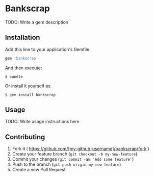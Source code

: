 # Bankscrap

TODO: Write a gem description

## Installation

Add this line to your application's Gemfile:

```ruby
gem 'bankscrap'
```

And then execute:

    $ bundle

Or install it yourself as:

    $ gem install bankscrap

## Usage

TODO: Write usage instructions here

## Contributing

1. Fork it ( https://github.com/[my-github-username]/bankscrap/fork )
2. Create your feature branch (`git checkout -b my-new-feature`)
3. Commit your changes (`git commit -am 'Add some feature'`)
4. Push to the branch (`git push origin my-new-feature`)
5. Create a new Pull Request

